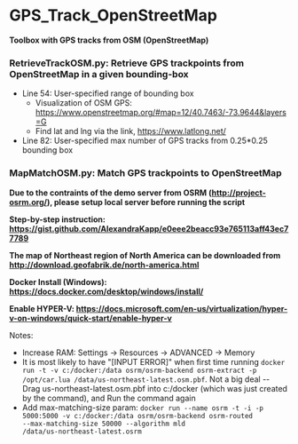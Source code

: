 # GPS_Track_OpenStreetMap
**Toolbox with GPS tracks from OSM (OpenStreetMap)**

### RetrieveTrackOSM.py: Retrieve GPS trackpoints from OpenStreetMap in a given bounding-box
- Line 54: User-specified range of bounding box 
  - Visualization of OSM GPS: https://www.openstreetmap.org/#map=12/40.7463/-73.9644&layers=G
  - Find lat and lng via the link, https://www.latlong.net/
- Line 82: User-specified max number of GPS tracks from 0.25*0.25 bounding box

### MapMatchOSM.py: Match GPS trackpoints to OpenStreetMap
**Due to the contraints of the demo server from OSRM (http://project-osrm.org/), please setup local server before running the script**

**Step-by-step instruction: https://gist.github.com/AlexandraKapp/e0eee2beacc93e765113aff43ec77789**

**The map of Northeast region of North America can be downloaded from http://download.geofabrik.de/north-america.html**

**Docker Install (Windows): https://docs.docker.com/desktop/windows/install/**

**Enable HYPER-V: https://docs.microsoft.com/en-us/virtualization/hyper-v-on-windows/quick-start/enable-hyper-v**

Notes:
- Increase RAM: Settings -> Resources -> ADVANCED -> Memory
- It is most likely to have "[INPUT ERROR]" when first time running <code>docker run -t -v c:/docker:/data osrm/osrm-backend osrm-extract -p /opt/car.lua /data/us-northeast-latest.osm.pbf</code>. Not a big deal -- Drag us-northeast-latest.osm.pbf into c:/docker (which was just created by the command), and Run the command again
- Add max-matching-size param: <code>docker run --name osrm -t -i -p 5000:5000 -v c:/docker:/data osrm/osrm-backend osrm-routed --max-matching-size 50000 --algorithm mld /data/us-northeast-latest.osrm</code>
